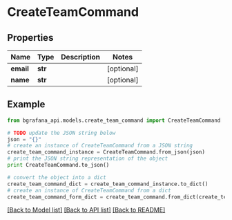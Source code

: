# CreateTeamCommand


## Properties
Name | Type | Description | Notes
------------ | ------------- | ------------- | -------------
**email** | **str** |  | [optional] 
**name** | **str** |  | [optional] 

## Example

```python
from bgrafana_api.models.create_team_command import CreateTeamCommand

# TODO update the JSON string below
json = "{}"
# create an instance of CreateTeamCommand from a JSON string
create_team_command_instance = CreateTeamCommand.from_json(json)
# print the JSON string representation of the object
print CreateTeamCommand.to_json()

# convert the object into a dict
create_team_command_dict = create_team_command_instance.to_dict()
# create an instance of CreateTeamCommand from a dict
create_team_command_form_dict = create_team_command.from_dict(create_team_command_dict)
```
[[Back to Model list]](../README.md#documentation-for-models) [[Back to API list]](../README.md#documentation-for-api-endpoints) [[Back to README]](../README.md)


